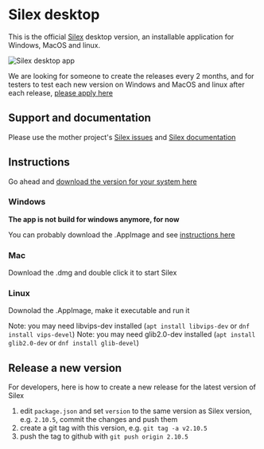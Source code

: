 # Silex desktop

This is the official [Silex](https://www.silex.me) desktop version, an installable application for Windows, MacOS and linux.

![Silex desktop app](https://user-images.githubusercontent.com/715377/36344714-bf264de2-141e-11e8-8c87-f698e96d91c9.png)


We are looking for someone to create the releases every 2 months, and for testers to test each new version on Windows and MacOS and linux after each release, [please apply here](https://github.com/silexlabs/Silex/issues/927)


## Support and documentation

Please use the mother project's [Silex issues](https://github.com/silexlabs/Silex/issues) and [Silex documentation](https://github.com/silexlabs/Silex/wiki)

## Instructions

Go ahead and [download the version for your system here](https://github.com/lexoyo/silex-desktop/releases)

### Windows

__The app is not build for windows anymore, for now__ 

You can probably download the .AppImage and see [instructions here](https://discourse.appimage.org/t/run-appimage-on-windows/177)

### Mac

Download the .dmg and double click it to start Silex

### Linux

Downolad the .AppImage, make it executable and run it

Note: you may need libvips-dev installed (`apt install libvips-dev` or `dnf install vips-devel`)
Note: you may need glib2.0-dev installed (`apt install glib2.0-dev` or `dnf install glib-devel`)


## Release a new version

For developers, here is how to create a new release for the latest version of Silex

1. edit `package.json` and set `version` to the same version as Silex version, e.g. `2.10.5`, commit the changes and push them
2. create a git tag with this version, e.g. `git tag -a v2.10.5`
3. push the tag to github with `git push origin 2.10.5`

